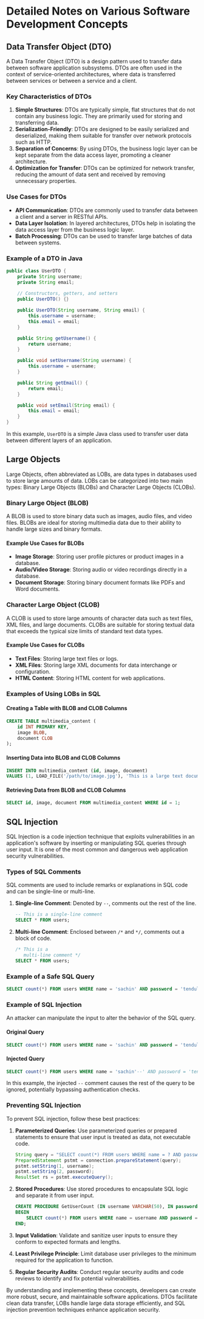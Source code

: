 # Detailed Notes on Various Software Development Concepts

## Data Transfer Object (DTO)

A Data Transfer Object (DTO) is a design pattern used to transfer data between software application subsystems. DTOs are often used in the context of service-oriented architectures, where data is transferred between services or between a service and a client.

### Key Characteristics of DTOs

1. **Simple Structures**: DTOs are typically simple, flat structures that do not contain any business logic. They are primarily used for storing and transferring data.
2. **Serialization-Friendly**: DTOs are designed to be easily serialized and deserialized, making them suitable for transfer over network protocols such as HTTP.
3. **Separation of Concerns**: By using DTOs, the business logic layer can be kept separate from the data access layer, promoting a cleaner architecture.
4. **Optimization for Transfer**: DTOs can be optimized for network transfer, reducing the amount of data sent and received by removing unnecessary properties.

### Use Cases for DTOs

- **API Communication**: DTOs are commonly used to transfer data between a client and a server in RESTful APIs.
- **Data Layer Isolation**: In layered architectures, DTOs help in isolating the data access layer from the business logic layer.
- **Batch Processing**: DTOs can be used to transfer large batches of data between systems.

### Example of a DTO in Java

```java
public class UserDTO {
    private String username;
    private String email;
    
    // Constructors, getters, and setters
    public UserDTO() {}

    public UserDTO(String username, String email) {
        this.username = username;
        this.email = email;
    }

    public String getUsername() {
        return username;
    }

    public void setUsername(String username) {
        this.username = username;
    }

    public String getEmail() {
        return email;
    }

    public void setEmail(String email) {
        this.email = email;
    }
}
```

In this example, `UserDTO` is a simple Java class used to transfer user data between different layers of an application.

## Large Objects

Large Objects, often abbreviated as LOBs, are data types in databases used to store large amounts of data. LOBs can be categorized into two main types: Binary Large Objects (BLOBs) and Character Large Objects (CLOBs).

### Binary Large Object (BLOB)

A BLOB is used to store binary data such as images, audio files, and video files. BLOBs are ideal for storing multimedia data due to their ability to handle large sizes and binary formats.

#### Example Use Cases for BLOBs

- **Image Storage**: Storing user profile pictures or product images in a database.
- **Audio/Video Storage**: Storing audio or video recordings directly in a database.
- **Document Storage**: Storing binary document formats like PDFs and Word documents.

### Character Large Object (CLOB)

A CLOB is used to store large amounts of character data such as text files, XML files, and large documents. CLOBs are suitable for storing textual data that exceeds the typical size limits of standard text data types.

#### Example Use Cases for CLOBs

- **Text Files**: Storing large text files or logs.
- **XML Files**: Storing large XML documents for data interchange or configuration.
- **HTML Content**: Storing HTML content for web applications.

### Examples of Using LOBs in SQL

#### Creating a Table with BLOB and CLOB Columns

```sql
CREATE TABLE multimedia_content (
    id INT PRIMARY KEY,
    image BLOB,
    document CLOB
);
```

#### Inserting Data into BLOB and CLOB Columns

```sql
INSERT INTO multimedia_content (id, image, document)
VALUES (1, LOAD_FILE('/path/to/image.jpg'), 'This is a large text document.');
```

#### Retrieving Data from BLOB and CLOB Columns

```sql
SELECT id, image, document FROM multimedia_content WHERE id = 1;
```

## SQL Injection

SQL Injection is a code injection technique that exploits vulnerabilities in an application's software by inserting or manipulating SQL queries through user input. It is one of the most common and dangerous web application security vulnerabilities.

### Types of SQL Comments

SQL comments are used to include remarks or explanations in SQL code and can be single-line or multi-line.

1. **Single-line Comment**: Denoted by `--`, comments out the rest of the line.
   ```sql
   -- This is a single-line comment
   SELECT * FROM users;
   ```

2. **Multi-line Comment**: Enclosed between `/*` and `*/`, comments out a block of code.
   ```sql
   /* This is a
      multi-line comment */
   SELECT * FROM users;
   ```

### Example of a Safe SQL Query

```sql
SELECT count(*) FROM users WHERE name = 'sachin' AND password = 'tendulkar';
```

### Example of SQL Injection

An attacker can manipulate the input to alter the behavior of the SQL query.

#### Original Query

```sql
SELECT count(*) FROM users WHERE name = 'sachin' AND password = 'tendulkar';
```

#### Injected Query

```sql
SELECT count(*) FROM users WHERE name = 'sachin'--' AND password = 'tendulkar';
```

In this example, the injected `--` comment causes the rest of the query to be ignored, potentially bypassing authentication checks.

### Preventing SQL Injection

To prevent SQL injection, follow these best practices:

1. **Parameterized Queries**: Use parameterized queries or prepared statements to ensure that user input is treated as data, not executable code.
   ```java
   String query = "SELECT count(*) FROM users WHERE name = ? AND password = ?";
   PreparedStatement pstmt = connection.prepareStatement(query);
   pstmt.setString(1, username);
   pstmt.setString(2, password);
   ResultSet rs = pstmt.executeQuery();
   ```

2. **Stored Procedures**: Use stored procedures to encapsulate SQL logic and separate it from user input.
   ```sql
   CREATE PROCEDURE GetUserCount (IN username VARCHAR(50), IN password VARCHAR(50))
   BEGIN
       SELECT count(*) FROM users WHERE name = username AND password = password;
   END;
   ```

3. **Input Validation**: Validate and sanitize user inputs to ensure they conform to expected formats and lengths.

4. **Least Privilege Principle**: Limit database user privileges to the minimum required for the application to function.

5. **Regular Security Audits**: Conduct regular security audits and code reviews to identify and fix potential vulnerabilities.

By understanding and implementing these concepts, developers can create more robust, secure, and maintainable software applications. DTOs facilitate clean data transfer, LOBs handle large data storage efficiently, and SQL injection prevention techniques enhance application security.